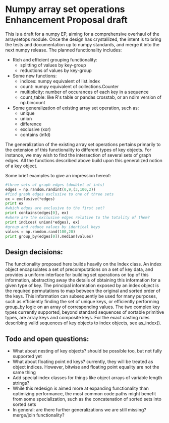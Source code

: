 Numpy array set operations Enhancement Proposal draft
====================

This is a draft for a numpy EP, aiming for a comprehensive overhaul of the arraysetops module. Once the design has crystallized, the intent is to bring the tests and documentation up to numpy standards, and merge it into the next numpy release. The planned functionality includes:

* Rich and efficient grouping functionality:
  * splitting of values by key-group
  * reductions of values by key-group
* Some new functions:
  * indices: numpy equivalent of list.index
  * count: numpy equivalent of collections.Counter
  * multiplicity: number of occurances of each key in a sequence
  * count_table: like R's table or pandas crosstab, or an ndim version of np.bincount
* Some generalization of existing array set operation, such as:
  * unique 
  * union
  * difference
  * exclusive (xor)
  * contains (in1d)

The generalization of the existing array set operations pertains primarily to the extension of this functionality to different types of key objects. For instance, we may wish to find the intersection of several sets of graph edges. All the functions described above build upon this generalized notion of a key object.

Some brief examples to give an impression hereof:
```python
#three sets of graph edges (doublet of ints)
edges = np.random.randint(0,9,(3,100,2))
#find graph edges exclusive to one of three sets
ex = exclusive(*edges)
print ex
#which edges are exclusive to the first set?
print contains(edges[0], ex)
#where are the exclusive edges relative to the totality of them?
print indices( union(*edges), ex)
#group and reduce values by identical keys
values = np.random.rand(100,20)
print group_by(edges[0]).median(values)
```

## Design decisions:
The functionality proposed here builds heavily on the Index class. An index object encapsulates a set of precomputations on a set of key data, and provides a uniform interface for building set operations on top of this information, abstracting away the details of obtaining this information for a given type of key.
The principal information exposed by an index object is the required permutations to map between the original and sorted order of the keys. This information can subsequently be used for many purposes, such as efficiently finding the set of unique keys, or efficiently performing group_by logic on an array of corresponding values.
The two complex key types currently supported, beyond standard sequences of sortable primitive types, are array keys and composite keys. For the exact casting rules describing valid sequences of key objects to index objects, see as_index().

## Todo and open questions:
* What about nesting of key objects? should be possible too, but not fully supported yet
*	What about floating point nd keys? currently, they will be treated as object indices. However, bitwise and floating point equality are not the same thing 
*	Add special index classes for things like object arrays of variable length strings?
*	While this redesign is aimed more at expanding functionality than optimizing performance, the most common code paths might benefit from some specialization, such as the concatenation of sorted sets into sorted sets
*	In general: are there further generalizations we are still missing? merge/join functionality?

